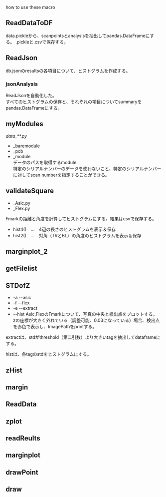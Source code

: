 how to use these macro
## ReadDataToDF
   data.pickleから、scanpointsとanalysisを抽出してpandas.DataFrameにする。
  .pickleと.csvで保存する。
  
## ReadJson
  db.jsonのresultsの各項目について、ヒストグラムを作成する。
  ### jsonAnalysis
  ReadJsonを自動化した。  
  すべてのヒストグラムの保存と、それぞれの項目についてsummaryをpandas.DataFrameにする。

## myModules
*data_**.py*
  + _baremodule
  + _pcb
  + _module  
  データのパスを取得するmodule.  
  特定のシリアルナンバーのデータを使わないこと、特定のシリアルナンバーに対してscan numberを指定することができる。
 
 ## validateSquare
  + _Asic.py
  + _Flex.py

  Fmarkの距離と角度を計算してヒストグラムにする。結果はcsvで保存する。  
  + hist4()　…　4辺の長さのヒストグラムを表示＆保存  
  + hist2()　…　対角（TRとBL）の角度のヒストグラムを表示＆保存
    
## marginplot_2
## getFilelist
## STDofZ
+ -a --asic
+ -f --flex
+ -e --extract
+ --hist
Asic,FlexのFmarkについて、写真の中央と検出点をプロットする。  
zの座標が大きく外れている（調整可能、0.03になっている）場合、検出点を赤色で表示し、ImagePathをprintする。

extractは、stdがthreshold（第二引数）より大きいtagを抽出してdataframeにする。

histは、各tagのstdをヒストグラムにする。

## zHist
## margin
## ReadData
## zplot
## readReults
## marginplot
## drawPoint
## draw
